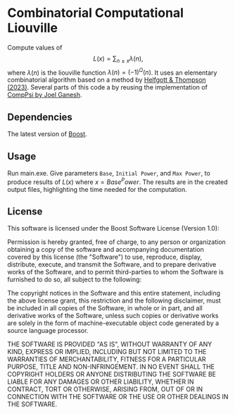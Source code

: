 # Combinatorial Computational Liouville

Compute values of $$L(x)=\sum_{n \leq x} \lambda(n),$$ where $\lambda(n)$ is the liouville function $\lambda(n)=(-1)^\Omega(n)$. It uses an elementary combinatorial algorithm based on a method by [Helfgott & Thompson (2023)](https://link.springer.com/article/10.1007/s40993-022-00408-8). Several parts of this code a by reusing the implementation of [CompPsi by Joel Ganesh](https://github.com/JoelGanesh/CompPsi/tree/master).

## Dependencies

The latest version of [Boost](https://www.boost.org/users/download/).
## Usage

Run main.exe. Give parameters ```Base```, ```Initial Power```, and ```Max Power```, to produce results of $L(x)$ where $x=Base^Power$. The results are in the created output files, highlighting the time needed for the computation.

## License

This software is licensed under the Boost Software License (Version 1.0):

Permission is hereby granted, free of charge, to any person or organization
obtaining a copy of the software and accompanying documentation covered by
this license (the "Software") to use, reproduce, display, distribute,
execute, and transmit the Software, and to prepare derivative works of the
Software, and to permit third-parties to whom the Software is furnished to
do so, all subject to the following:

The copyright notices in the Software and this entire statement, including
the above license grant, this restriction and the following disclaimer,
must be included in all copies of the Software, in whole or in part, and
all derivative works of the Software, unless such copies or derivative
works are solely in the form of machine-executable object code generated by
a source language processor.

THE SOFTWARE IS PROVIDED "AS IS", WITHOUT WARRANTY OF ANY KIND, EXPRESS OR
IMPLIED, INCLUDING BUT NOT LIMITED TO THE WARRANTIES OF MERCHANTABILITY,
FITNESS FOR A PARTICULAR PURPOSE, TITLE AND NON-INFRINGEMENT. IN NO EVENT
SHALL THE COPYRIGHT HOLDERS OR ANYONE DISTRIBUTING THE SOFTWARE BE LIABLE
FOR ANY DAMAGES OR OTHER LIABILITY, WHETHER IN CONTRACT, TORT OR OTHERWISE,
ARISING FROM, OUT OF OR IN CONNECTION WITH THE SOFTWARE OR THE USE OR OTHER
DEALINGS IN THE SOFTWARE.
